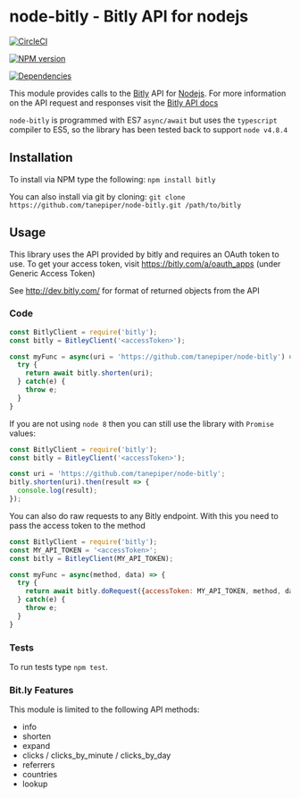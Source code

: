 # node-bitly - Bitly API for nodejs

[![CircleCI](https://circleci.com/gh/tanepiper/node-bitly/tree/refactor.svg?style=svg)](https://circleci.com/gh/tanepiper/node-bitly/tree/refactor)

[![NPM version](https://badge.fury.io/js/bitly.png)](http://badge.fury.io/js/bitly)

[![Dependencies](https://david-dm.org/tanepiper/node-bitly.svg)](https://david-dm.org/tanepiper/node-bitly)

This module provides calls to the [Bitly](http://bitly.com) API for [Nodejs](http://nodejs.org).
For more information on the API request and responses visit the [Bitly API docs](http://dev.bitly.com/api.html)

`node-bitly` is programmed with ES7 `async/await` but uses the `typescript` compiler to ES5, so the library has
been tested back to support `node v4.8.4`

## Installation

To install via NPM type the following: `npm install bitly`

You can also install via git by cloning: `git clone https://github.com/tanepiper/node-bitly.git /path/to/bitly`

## Usage

This library uses the API provided by bitly and requires an OAuth token to use.
To get your access token, visit https://bitly.com/a/oauth_apps (under Generic Access Token)

See http://dev.bitly.com/ for format of returned objects from the API

### Code

```js
const BitlyClient = require('bitly');
const bitly = BitleyClient('<accessToken>');

const myFunc = async(uri = 'https://github.com/tanepiper/node-bitly') => {
  try {
    return await bitly.shorten(uri);
  } catch(e) {
    throw e;
  }
}
```

If you are not using `node 8` then you can still use the library with `Promise` values:

```js
const BitlyClient = require('bitly');
const bitly = BitleyClient('<accessToken>');

const uri = 'https://github.com/tanepiper/node-bitly';
bitly.shorten(uri).then(result => {
  console.log(result);
});
```

You can also do raw requests to any Bitly endpoint.  With this you need to pass the access
token to the method

```js
const BitlyClient = require('bitly');
const MY_API_TOKEN = '<accessToken>';
const bitly = BitleyClient(MY_API_TOKEN);

const myFunc = async(method, data) => {
  try {
    return await bitly.doRequest({accessToken: MY_API_TOKEN, method, data});
  } catch(e) {
    throw e;
  }
}
```

### Tests

To run tests type `npm test`.

### Bit.ly Features

This module is limited to the following API methods:

* info
* shorten
* expand
* clicks / clicks_by_minute / clicks_by_day
* referrers
* countries
* lookup
